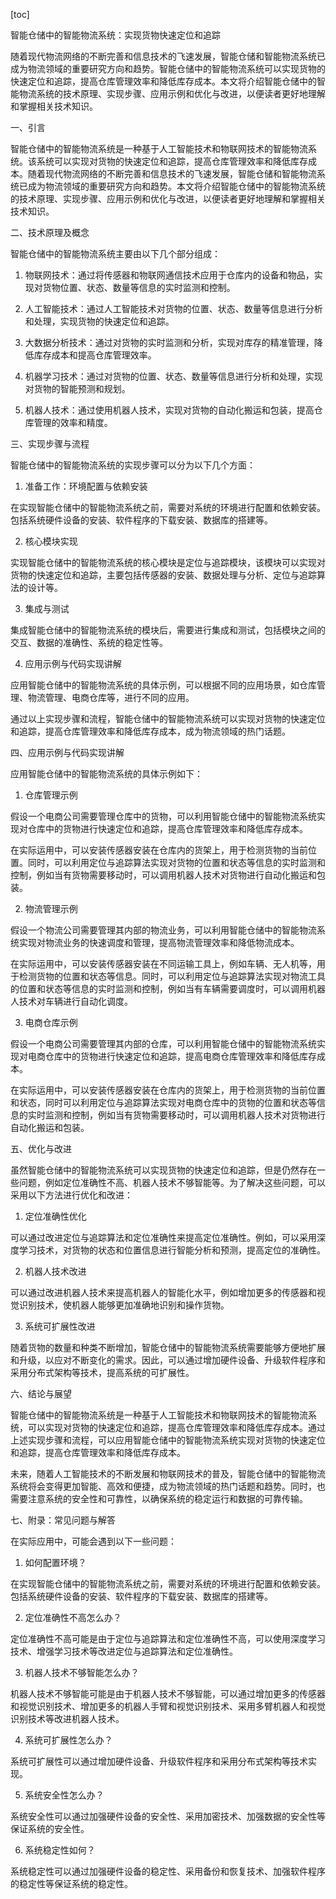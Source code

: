 
[toc]                    
                
                
智能仓储中的智能物流系统：实现货物快速定位和追踪

随着现代物流网络的不断完善和信息技术的飞速发展，智能仓储和智能物流系统已成为物流领域的重要研究方向和趋势。智能仓储中的智能物流系统可以实现货物的快速定位和追踪，提高仓库管理效率和降低库存成本。本文将介绍智能仓储中的智能物流系统的技术原理、实现步骤、应用示例和优化与改进，以便读者更好地理解和掌握相关技术知识。

一、引言

智能仓储中的智能物流系统是一种基于人工智能技术和物联网技术的智能物流系统。该系统可以实现对货物的快速定位和追踪，提高仓库管理效率和降低库存成本。随着现代物流网络的不断完善和信息技术的飞速发展，智能仓储和智能物流系统已成为物流领域的重要研究方向和趋势。本文将介绍智能仓储中的智能物流系统的技术原理、实现步骤、应用示例和优化与改进，以便读者更好地理解和掌握相关技术知识。

二、技术原理及概念

智能仓储中的智能物流系统主要由以下几个部分组成：

1. 物联网技术：通过将传感器和物联网通信技术应用于仓库内的设备和物品，实现对货物位置、状态、数量等信息的实时监测和控制。

2. 人工智能技术：通过人工智能技术对货物的位置、状态、数量等信息进行分析和处理，实现货物的快速定位和追踪。

3. 大数据分析技术：通过对货物的实时监测和分析，实现对库存的精准管理，降低库存成本和提高仓库管理效率。

4. 机器学习技术：通过对货物的位置、状态、数量等信息进行分析和处理，实现对货物的智能预测和规划。

5. 机器人技术：通过使用机器人技术，实现对货物的自动化搬运和包装，提高仓库管理的效率和精度。

三、实现步骤与流程

智能仓储中的智能物流系统的实现步骤可以分为以下几个方面：

1. 准备工作：环境配置与依赖安装

在实现智能仓储中的智能物流系统之前，需要对系统的环境进行配置和依赖安装。包括系统硬件设备的安装、软件程序的下载安装、数据库的搭建等。

2. 核心模块实现

实现智能仓储中的智能物流系统的核心模块是定位与追踪模块，该模块可以实现对货物的快速定位和追踪，主要包括传感器的安装、数据处理与分析、定位与追踪算法的设计等。

3. 集成与测试

集成智能仓储中的智能物流系统的模块后，需要进行集成和测试，包括模块之间的交互、数据的准确性、系统的稳定性等。

4. 应用示例与代码实现讲解

应用智能仓储中的智能物流系统的具体示例，可以根据不同的应用场景，如仓库管理、物流管理、电商仓库等，进行不同的应用。

通过以上实现步骤和流程，智能仓储中的智能物流系统可以实现对货物的快速定位和追踪，提高仓库管理效率和降低库存成本，成为物流领域的热门话题。

四、应用示例与代码实现讲解

应用智能仓储中的智能物流系统的具体示例如下：

1. 仓库管理示例

假设一个电商公司需要管理仓库中的货物，可以利用智能仓储中的智能物流系统实现对仓库中的货物进行快速定位和追踪，提高仓库管理效率和降低库存成本。

在实际运用中，可以安装传感器安装在仓库内的货架上，用于检测货物的当前位置。同时，可以利用定位与追踪算法实现对货物的位置和状态等信息的实时监测和控制，例如当有货物需要移动时，可以调用机器人技术对货物进行自动化搬运和包装。

2. 物流管理示例

假设一个物流公司需要管理其内部的物流业务，可以利用智能仓储中的智能物流系统实现对物流业务的快速调度和管理，提高物流管理效率和降低物流成本。

在实际运用中，可以安装传感器安装在不同运输工具上，例如车辆、无人机等，用于检测货物的位置和状态等信息。同时，可以利用定位与追踪算法实现对物流工具的位置和状态等信息的实时监测和控制，例如当有车辆需要调度时，可以调用机器人技术对车辆进行自动化调度。

3. 电商仓库示例

假设一个电商公司需要管理其内部的仓库，可以利用智能仓储中的智能物流系统实现对电商仓库中的货物进行快速定位和追踪，提高电商仓库管理效率和降低库存成本。

在实际运用中，可以安装传感器安装在仓库内的货架上，用于检测货物的当前位置和状态，同时可以利用定位与追踪算法实现对电商仓库中的货物的位置和状态等信息的实时监测和控制，例如当有货物需要移动时，可以调用机器人技术对货物进行自动化搬运和包装。

五、优化与改进

虽然智能仓储中的智能物流系统可以实现货物的快速定位和追踪，但是仍然存在一些问题，例如定位准确性不高、机器人技术不够智能等。为了解决这些问题，可以采用以下方法进行优化和改进：

1. 定位准确性优化

可以通过改进定位与追踪算法和定位准确性来提高定位准确性。例如，可以采用深度学习技术，对货物的状态和位置信息进行智能分析和预测，提高定位的准确性。

2. 机器人技术改进

可以通过改进机器人技术来提高机器人的智能化水平，例如增加更多的传感器和视觉识别技术，使机器人能够更加准确地识别和操作货物。

3. 系统可扩展性改进

随着货物的数量和种类不断增加，智能仓储中的智能物流系统需要能够方便地扩展和升级，以应对不断变化的需求。因此，可以通过增加硬件设备、升级软件程序和采用分布式架构等技术，提高系统的可扩展性。

六、结论与展望

智能仓储中的智能物流系统是一种基于人工智能技术和物联网技术的智能物流系统，可以实现对货物的快速定位和追踪，提高仓库管理效率和降低库存成本。通过上述实现步骤和流程，可以应用智能仓储中的智能物流系统实现对货物的快速定位和追踪，提高仓库管理效率和降低库存成本。

未来，随着人工智能技术的不断发展和物联网技术的普及，智能仓储中的智能物流系统将会变得更加智能、高效和便捷，成为物流领域的热门话题和趋势。同时，也需要注意系统的安全性和可靠性，以确保系统的稳定运行和数据的可靠传输。

七、附录：常见问题与解答

在实际应用中，可能会遇到以下一些问题：

1. 如何配置环境？

在实现智能仓储中的智能物流系统之前，需要对系统的环境进行配置和依赖安装。包括系统硬件设备的安装、软件程序的下载安装、数据库的搭建等。

2. 定位准确性不高怎么办？

定位准确性不高可能是由于定位与追踪算法和定位准确性不高，可以使用深度学习技术、增强学习技术等改进定位与追踪算法和定位准确性。

3. 机器人技术不够智能怎么办？

机器人技术不够智能可能是由于机器人技术不够智能，可以通过增加更多的传感器和视觉识别技术、增加更多的机器人手臂和视觉识别技术、采用多臂机器人和视觉识别技术等改进机器人技术。

4. 系统可扩展性怎么办？

系统可扩展性可以通过增加硬件设备、升级软件程序和采用分布式架构等技术实现。

5. 系统安全性怎么办？

系统安全性可以通过加强硬件设备的安全性、采用加密技术、加强数据的安全性等保证系统的安全性。

6. 系统稳定性如何？

系统稳定性可以通过加强硬件设备的稳定性、采用备份和恢复技术、加强软件程序的稳定性等保证系统的稳定性。

